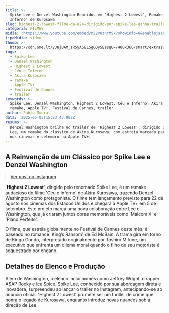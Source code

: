 ```yaml
---
title: >-
  Spike Lee e Denzel Washington Reunidos em 'Highest 2 Lowest', Remake de 'Céu e
  Inferno' de Kurosawa
slug: highest-2-lowest-filme-da-a24-dirigido-por-spike-lee-ganha-trailer-e-data
categoria: FILMES
midia: 'https://www.youtube.com/embed/MZ2V8znYMSk?showinfo=0&enablejsapi=1'
tipoMidia: video
thumb: >-
  https://cdn.ome.lt/yJ8jBAM_sR5yA58L5gGOy5EssqU=/480x360/smart/extras/conteudos/highest-2-lowest-trailer.jpg
tags:
  - Spike Lee
  - Denzel Washington
  - Highest 2 Lowest
  - Céu e Inferno
  - Akira Kurosawa
  - remake
  - Apple TV+
  - Festival de Cannes
  - trailer
keywords: >-
  Spike Lee, Denzel Washington, Highest 2 Lowest, Céu e Inferno, Akira Kurosawa,
  remake, Apple TV+, Festival de Cannes, trailer
author: Pablo Moura
data: '2025-05-05T15:23:43.902Z'
resumo: >-
  Denzel Washington brilha no trailer de 'Highest 2 Lowest', dirigido por Spike
  Lee, um remake do clássico de Akira Kurosawa, com estreia marcada para agosto
  nos cinemas e setembro na Apple TV+.
---
```


## A Reinvenção de um Clássico por Spike Lee e Denzel Washington

<blockquote class="instagram-media" data-instgrm-permalink="https://www.instagram.com/reel/DJRfNLYO9LE/" data-instgrm-version="14" style="width:100%; max-width:540px; margin:1rem auto;"><a href="https://www.instagram.com/reel/DJRfNLYO9LE/">Ver post no Instagram</a></blockquote>

'**Highest 2 Lowest**', dirigido pelo renomado Spike Lee, é um remake audacioso do filme 'Céu e Inferno' de Akira Kurosawa, trazendo Denzel Washington como protagonista. O filme tem lançamento previsto para 22 de agosto nos cinemas dos Estados Unidos e chegará à Apple TV+ em 5 de setembro. Este projeto marca uma nova colaboração entre Lee e Washington, que já criaram juntos obras memoráveis como 'Malcom X' e 'Plano Perfeito'.

O filme, que estréia globalmente no Festival de Cannes deste mês, é baseado no romance 'King’s Ransom' de Ed McBain. A trama gira em torno de Kingo Gondo, interpretado originalmente por Toshiro Mifune, um executivo que enfrenta um dilema moral quando o filho de seu motorista é sequestrado por engano.

## Detalhes do Elenco e Produção

Além de Washington, o elenco inclui nomes como Jeffrey Wright, o rapper A$AP Rocky e Ice Spice. Spike Lee, conhecido por sua abordagem direta e inovadora, surpreendeu ao lançar o trailer no Instagram, antecipando-se ao anúncio oficial. 'Highest 2 Lowest' promete ser um thriller de crime que honra o legado de Kurosawa, enquanto introduz novas nuances sob a direção de Lee.
